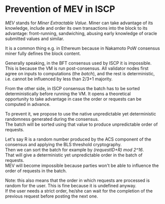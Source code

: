 # Prevention of MEV in ISCP

_MEV_ stands for _Miner Extractable Value_. Miner can take advantage of its knowledge, include and order its own transactions
into the block to its advantage: front-running, sandwiching, abusing early knowledge of oracle submitted values and similar.

It is a common thing e.g. in Ethereum because in Nakamoto PoW consensus miner fully defines the block content.

Generally speaking, in the BFT consensus used by ISCP it is impossible. This is because the VM is run post-consensus.
All validator nodes first agree on inputs to computations (the _batch_), and the rest is deterministic,
i.e. cannot be influenced by less than 2/3+1 majority.

From the other side, in ISCP consensus the batch has to be sorted deterministically before running the VM. It opens a theoretical  
opportunity to take advantage in case the order or requests can be computed in advance.

To prevent it, we propose to use the native unpredictable yet deterministic randomness generated during the consensus.  
The batch will be sorted using that value to produce unpredictable order of requests.

Let's say R is a random number produced by the ACS component of the consensus and applying the BLS threshold cryptography.  
Then we can sort the batch for example by _(requestID+R) mod 2^16_.  
That will give a deterministic yet unpredictable order in the batch of requests.  
MEV will become impossible because parties won't be able to influence the order of requests in the batch.

Note: this also means that the order in which requests are processed is random for the user. This is fine because it is undefined anyway.  
If the user needs a strict order, he/she can wait for the completion of the previous request before posting the next one.


